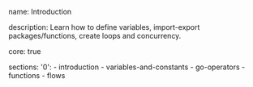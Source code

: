 name: Introduction

description: Learn how to define variables, import-export packages/functions, create loops and concurrency.

core: true

sections:
  '0':
    - introduction
    - variables-and-constants
    - go-operators
    - functions
    - flows
